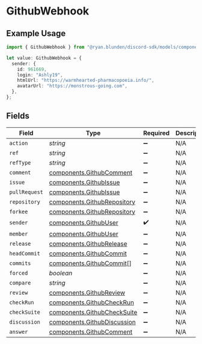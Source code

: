 # GithubWebhook

## Example Usage

```typescript
import { GithubWebhook } from "@ryan.blunden/discord-sdk/models/components";

let value: GithubWebhook = {
  sender: {
    id: 961669,
    login: "Ashly19",
    htmlUrl: "https://warmhearted-pharmacopoeia.info/",
    avatarUrl: "https://monstrous-going.com",
  },
};
```

## Fields

| Field                                                                      | Type                                                                       | Required                                                                   | Description                                                                |
| -------------------------------------------------------------------------- | -------------------------------------------------------------------------- | -------------------------------------------------------------------------- | -------------------------------------------------------------------------- |
| `action`                                                                   | *string*                                                                   | :heavy_minus_sign:                                                         | N/A                                                                        |
| `ref`                                                                      | *string*                                                                   | :heavy_minus_sign:                                                         | N/A                                                                        |
| `refType`                                                                  | *string*                                                                   | :heavy_minus_sign:                                                         | N/A                                                                        |
| `comment`                                                                  | [components.GithubComment](../../models/components/githubcomment.md)       | :heavy_minus_sign:                                                         | N/A                                                                        |
| `issue`                                                                    | [components.GithubIssue](../../models/components/githubissue.md)           | :heavy_minus_sign:                                                         | N/A                                                                        |
| `pullRequest`                                                              | [components.GithubIssue](../../models/components/githubissue.md)           | :heavy_minus_sign:                                                         | N/A                                                                        |
| `repository`                                                               | [components.GithubRepository](../../models/components/githubrepository.md) | :heavy_minus_sign:                                                         | N/A                                                                        |
| `forkee`                                                                   | [components.GithubRepository](../../models/components/githubrepository.md) | :heavy_minus_sign:                                                         | N/A                                                                        |
| `sender`                                                                   | [components.GithubUser](../../models/components/githubuser.md)             | :heavy_check_mark:                                                         | N/A                                                                        |
| `member`                                                                   | [components.GithubUser](../../models/components/githubuser.md)             | :heavy_minus_sign:                                                         | N/A                                                                        |
| `release`                                                                  | [components.GithubRelease](../../models/components/githubrelease.md)       | :heavy_minus_sign:                                                         | N/A                                                                        |
| `headCommit`                                                               | [components.GithubCommit](../../models/components/githubcommit.md)         | :heavy_minus_sign:                                                         | N/A                                                                        |
| `commits`                                                                  | [components.GithubCommit](../../models/components/githubcommit.md)[]       | :heavy_minus_sign:                                                         | N/A                                                                        |
| `forced`                                                                   | *boolean*                                                                  | :heavy_minus_sign:                                                         | N/A                                                                        |
| `compare`                                                                  | *string*                                                                   | :heavy_minus_sign:                                                         | N/A                                                                        |
| `review`                                                                   | [components.GithubReview](../../models/components/githubreview.md)         | :heavy_minus_sign:                                                         | N/A                                                                        |
| `checkRun`                                                                 | [components.GithubCheckRun](../../models/components/githubcheckrun.md)     | :heavy_minus_sign:                                                         | N/A                                                                        |
| `checkSuite`                                                               | [components.GithubCheckSuite](../../models/components/githubchecksuite.md) | :heavy_minus_sign:                                                         | N/A                                                                        |
| `discussion`                                                               | [components.GithubDiscussion](../../models/components/githubdiscussion.md) | :heavy_minus_sign:                                                         | N/A                                                                        |
| `answer`                                                                   | [components.GithubComment](../../models/components/githubcomment.md)       | :heavy_minus_sign:                                                         | N/A                                                                        |